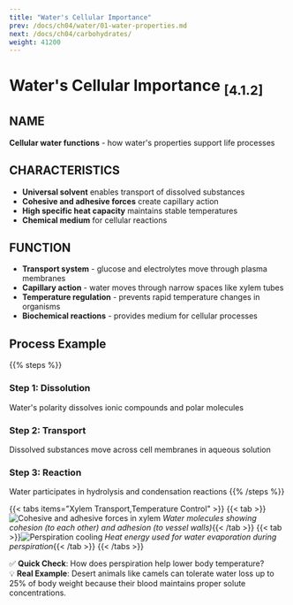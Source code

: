 ```yaml
---
title: "Water's Cellular Importance"
prev: /docs/ch04/water/01-water-properties.md
next: /docs/ch04/carbohydrates/
weight: 41200
---
```


# Water's Cellular Importance <sub>[4.1.2]</sub>

## NAME
**Cellular water functions** - how water's properties support life processes

## CHARACTERISTICS
- **Universal solvent** enables transport of dissolved substances
- **Cohesive and adhesive forces** create capillary action
- **High specific heat capacity** maintains stable temperatures
- **Chemical medium** for cellular reactions

## FUNCTION
- **Transport system** - glucose and electrolytes move through plasma membranes
- **Capillary action** - water moves through narrow spaces like xylem tubes
- **Temperature regulation** - prevents rapid temperature changes in organisms
- **Biochemical reactions** - provides medium for cellular processes

## Process Example

{{% steps %}}

### Step 1: Dissolution
Water's polarity dissolves ionic compounds and polar molecules

### Step 2: Transport
Dissolved substances move across cell membranes in aqueous solution

### Step 3: Reaction
Water participates in hydrolysis and condensation reactions
{{% /steps %}}

{{< tabs items="Xylem Transport,Temperature Control" >}}
  {{< tab >}}![Cohesive and adhesive forces in xylem](/ch04/xylem-forces.png)
  *Water molecules showing cohesion (to each other) and adhesion (to vessel walls)*{{< /tab >}}
  {{< tab >}}![Perspiration cooling](/ch04/perspiration.png) 
  *Heat energy used for water evaporation during perspiration*{{< /tab >}}
{{< /tabs >}}

✅ **Quick Check**: How does perspiration help lower body temperature?  
💡 **Real Example**: Desert animals like camels can tolerate water loss up to 25% of body weight because their blood maintains proper solute concentrations.